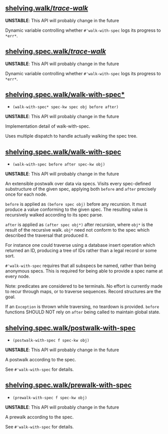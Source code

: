 ## [shelving.walk/*trace-walk*](shelving/walk.clj#L15)

**UNSTABLE**: This API will probably change in the future

Dynamic variable controlling whether `#'walk-with-spec` logs its progress to `*err*`.

## [shelving.spec.walk/*trace-walk*](shelving/spec/walk.clj#L15)

**UNSTABLE**: This API will probably change in the future

Dynamic variable controlling whether `#'walk-with-spec` logs its progress to `*err*`.

## [shelving.spec.walk/walk-with-spec*](shelving/spec/walk.clj#L23)
 - `(walk-with-spec* spec-kw spec obj before after)`

**UNSTABLE**: This API will probably change in the future

Implementation detail of walk-with-spec.

Uses multiple dispatch to handle actually walking the spec tree.

## [shelving.spec.walk/walk-with-spec](shelving/spec/walk.clj#L153)
 - `(walk-with-spec before after spec-kw obj)`

**UNSTABLE**: This API will probably change in the future

An extensible postwalk over data via specs. Visits every spec-defined substructure of the given spec, applying both `before` and `after` precisely once for each node.

`before` is applied as `(before spec obj)` before any recursion. It must produce a value conforming to the given spec. The resulting value is recursively walked according to its spec parse.

`after` is applied as `(after spec obj*)` after recursion, where `obj*` is the result of the recursive walk. `obj*` need not conform to the spec which described the traversal that produced it.

For instance one could traverse using a database insert operation which returned an ID, producing a tree of IDs rather than a legal record or some sort.

`#'walk-with-spec` requires that all subspecs be named, rather than being anonymous specs. This is required for being able to provide a spec name at every node.

Note: predicates are considered to be terminals. No effort is currently made to recur through maps, or to traverse sequences. Record structures are the goal.

If an `Exception` is thrown while traversing, no teardown is provided. `before` functions SHOULD NOT rely on `after` being called to maintain global state.

## [shelving.spec.walk/postwalk-with-spec](shelving/spec/walk.clj#L191)
 - `(postwalk-with-spec f spec-kw obj)`

**UNSTABLE**: This API will probably change in the future

A postwalk according to the spec.

See `#'walk-with-spec` for details.

## [shelving.spec.walk/prewalk-with-spec](shelving/spec/walk.clj#L201)
 - `(prewalk-with-spec f spec-kw obj)`

**UNSTABLE**: This API will probably change in the future

A prewalk according to the spec.

See `#'walk-with-spec` for details.

